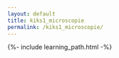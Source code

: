 ```yaml
---
layout: default
title: kiks1_microscopie
permalink: /kiks1_microscopie/
---
```


{%- include learning_path.html -%}
